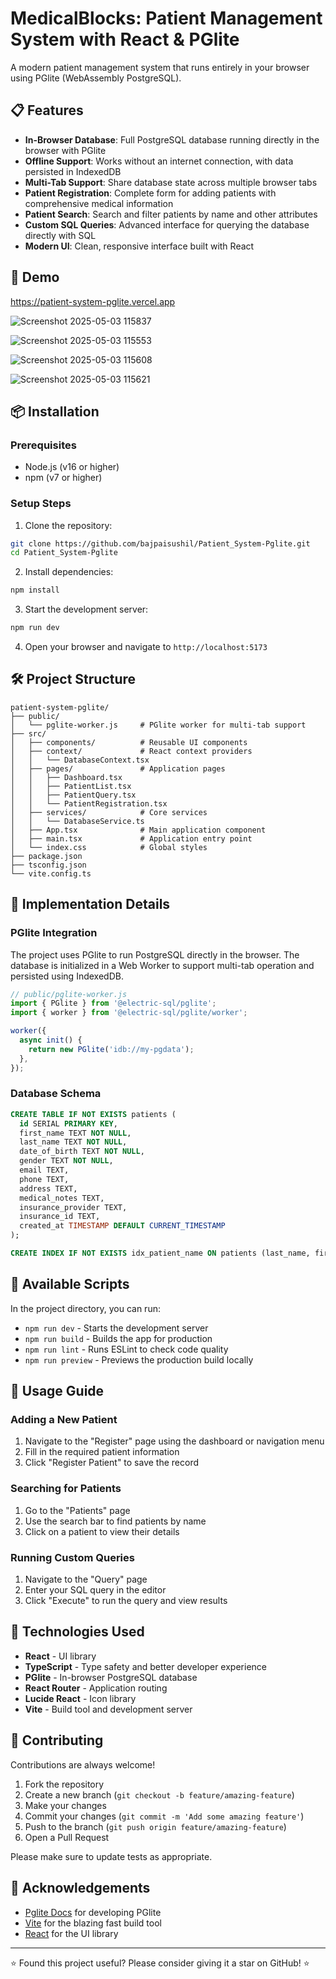 # MedicalBlocks: Patient Management System with React & PGlite

A modern patient management system that runs entirely in your browser using PGlite (WebAssembly PostgreSQL).

## 📋 Features

- **In-Browser Database**: Full PostgreSQL database running directly in the browser with PGlite
- **Offline Support**: Works without an internet connection, with data persisted in IndexedDB
- **Multi-Tab Support**: Share database state across multiple browser tabs
- **Patient Registration**: Complete form for adding patients with comprehensive medical information
- **Patient Search**: Search and filter patients by name and other attributes
- **Custom SQL Queries**: Advanced interface for querying the database directly with SQL
- **Modern UI**: Clean, responsive interface built with React

## 🚀 Demo
https://patient-system-pglite.vercel.app


![Screenshot 2025-05-03 115837](https://github.com/user-attachments/assets/feaeec6d-15c7-4b2f-a47d-3317ae896057)

![Screenshot 2025-05-03 115553](https://github.com/user-attachments/assets/e813fb4d-33d9-49e0-9b3f-50557b0f5259)

![Screenshot 2025-05-03 115608](https://github.com/user-attachments/assets/56994276-aef8-46b0-9a7b-71d1cf2eb34e)

![Screenshot 2025-05-03 115621](https://github.com/user-attachments/assets/f0ee4c2d-f882-4fec-ab4b-d23d6f04ce7d)


## 📦 Installation

### Prerequisites

- Node.js (v16 or higher)
- npm (v7 or higher)

### Setup Steps

1. Clone the repository:

```bash
git clone https://github.com/bajpaisushil/Patient_System-Pglite.git
cd Patient_System-Pglite
```

2. Install dependencies:

```bash
npm install
```

3. Start the development server:

```bash
npm run dev
```

4. Open your browser and navigate to `http://localhost:5173`

## 🛠️ Project Structure

```
patient-system-pglite/
├── public/
│   └── pglite-worker.js     # PGlite worker for multi-tab support
├── src/
│   ├── components/          # Reusable UI components
│   ├── context/             # React context providers
│   │   └── DatabaseContext.tsx
│   ├── pages/               # Application pages
│   │   ├── Dashboard.tsx
│   │   ├── PatientList.tsx
│   │   ├── PatientQuery.tsx
│   │   └── PatientRegistration.tsx
│   ├── services/            # Core services
│   │   └── DatabaseService.ts
│   ├── App.tsx              # Main application component
│   ├── main.tsx             # Application entry point
│   └── index.css            # Global styles
├── package.json
├── tsconfig.json
└── vite.config.ts
```

## 🧩 Implementation Details

### PGlite Integration

The project uses PGlite to run PostgreSQL directly in the browser. The database is initialized in a Web Worker to support multi-tab operation and persisted using IndexedDB.

```typescript
// public/pglite-worker.js
import { PGlite } from '@electric-sql/pglite';
import { worker } from '@electric-sql/pglite/worker';

worker({
  async init() {
    return new PGlite('idb://my-pgdata');
  },
});
```

### Database Schema

```sql
CREATE TABLE IF NOT EXISTS patients (
  id SERIAL PRIMARY KEY,
  first_name TEXT NOT NULL,
  last_name TEXT NOT NULL,
  date_of_birth TEXT NOT NULL,
  gender TEXT NOT NULL,
  email TEXT,
  phone TEXT,
  address TEXT,
  medical_notes TEXT,
  insurance_provider TEXT,
  insurance_id TEXT,
  created_at TIMESTAMP DEFAULT CURRENT_TIMESTAMP
);

CREATE INDEX IF NOT EXISTS idx_patient_name ON patients (last_name, first_name);
```

## 🔧 Available Scripts

In the project directory, you can run:

- `npm run dev` - Starts the development server
- `npm run build` - Builds the app for production
- `npm run lint` - Runs ESLint to check code quality
- `npm run preview` - Previews the production build locally

## 📱 Usage Guide

### Adding a New Patient

1. Navigate to the "Register" page using the dashboard or navigation menu
2. Fill in the required patient information
3. Click "Register Patient" to save the record

### Searching for Patients

1. Go to the "Patients" page
2. Use the search bar to find patients by name
3. Click on a patient to view their details

### Running Custom Queries

1. Navigate to the "Query" page
2. Enter your SQL query in the editor
3. Click "Execute" to run the query and view results

## 🧪 Technologies Used

- **React** - UI library
- **TypeScript** - Type safety and better developer experience
- **PGlite** - In-browser PostgreSQL database
- **React Router** - Application routing
- **Lucide React** - Icon library
- **Vite** - Build tool and development server

## 🤝 Contributing

Contributions are always welcome!

1. Fork the repository
2. Create a new branch (`git checkout -b feature/amazing-feature`)
3. Make your changes
4. Commit your changes (`git commit -m 'Add some amazing feature'`)
5. Push to the branch (`git push origin feature/amazing-feature`)
6. Open a Pull Request

Please make sure to update tests as appropriate.


## 🙏 Acknowledgements

- [Pglite Docs]([https://electric-sql.com/](https://pglite.dev/docs/)) for developing PGlite
- [Vite](https://vitejs.dev/) for the blazing fast build tool
- [React](https://reactjs.org/) for the UI library

---

⭐ Found this project useful? Please consider giving it a star on GitHub! ⭐
